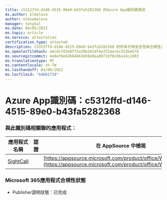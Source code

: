 ```yaml
---
title: c5312ffd-d146-4515-89e0-b43fa5282368 的Azure App識別碼資訊
ms.author: elmalova
author: elenamalova
manager: tonybal
ms.date: 04/05/2022
ms.topic: article
ms.service: attestation
certification_type: attested
description: c5312ffd-d146-4515-89e0-b43fa5282368 的所有可用安全性與合規性資訊。
ms.openlocfilehash: a4cdcf03e8ff5a39b341df4a372aecbc553beb78
ms.sourcegitcommit: 4e8ef8e62b64b63eb9a9aa8971bf0c6ba14c2d03
ms.translationtype: MT
ms.contentlocale: zh-TW
ms.lasthandoff: 04/06/2022
ms.locfileid: "64681734"
---
```

# <a name="azure-app-id-c5312ffd-d146-4515-89e0-b43fa5282368"></a>Azure App識別碼：c5312ffd-d146-4515-89e0-b43fa5282368


### <a name="apps-associated-with-this-id"></a>與此識別碼相關聯的應用程式：
| **應用程式名稱** | **認證** | **在 AppSource 中檢視** |
|--------------|---------------|-----------------------|
| [SightCall](../forward/WA200003675.md) |  | [https://appsource.microsoft.com/product/office/WA200003675](https://appsource.microsoft.com/product/office/WA200003675) |

### <a name="microsoft-365-app-compliance-status"></a>Microsoft 365應用程式合規性狀態
- Publisher證明狀態：已完成
